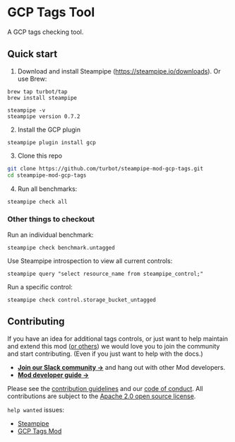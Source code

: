 # GCP Tags Tool

A GCP tags checking tool.

## Quick start

1) Download and install Steampipe (https://steampipe.io/downloads). Or use Brew:

```shell
brew tap turbot/tap
brew install steampipe

steampipe -v
steampipe version 0.7.2
```

2) Install the GCP plugin
```shell
steampipe plugin install gcp
```

3) Clone this repo
```sh
git clone https://github.com/turbot/steampipe-mod-gcp-tags.git
cd steampipe-mod-gcp-tags
```

4) Run all benchmarks:
```shell
steampipe check all
```

### Other things to checkout

Run an individual benchmark:
```shell
steampipe check benchmark.untagged
```

Use Steampipe introspection to view all current controls:
```
steampipe query "select resource_name from steampipe_control;"
```

Run a specific control:
```shell
steampipe check control.storage_bucket_untagged
```

## Contributing

If you have an idea for additional tags controls, or just want to help maintain and extend this mod ([or others](https://github.com/topics/steampipe-mod)) we would love you to join the community and start contributing. (Even if you just want to help with the docs.)

- **[Join our Slack community →](https://join.slack.com/t/steampipe/shared_invite/zt-oij778tv-lYyRTWOTMQYBVAbtPSWs3g)** and hang out with other Mod developers.
- **[Mod developer guide →](https://steampipe.io/docs/steampipe-mods/writing-mods.md)**

Please see the [contribution guidelines](https://github.com/turbot/steampipe/blob/main/CONTRIBUTING.md) and our [code of conduct](https://github.com/turbot/steampipe/blob/main/CODE_OF_CONDUCT.md). All contributions are subject to the [Apache 2.0 open source license](https://github.com/turbot/steampipe-mod-gcp-tags/blob/main/LICENSE).

`help wanted` issues:
- [Steampipe](https://github.com/turbot/steampipe/labels/help%20wanted)
- [GCP Tags Mod](https://github.com/turbot/steampipe-mod-gcp-tags/labels/help%20wanted)
